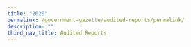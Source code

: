 ```yaml
---
title: "2020"
permalink: /government-gazette/audited-reports/permalink/
description: ""
third_nav_title: Audited Reports
---
```

